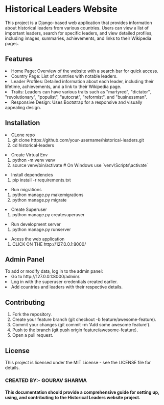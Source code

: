 <h1>Historical Leaders Website</h1>
<body>This project is a Django-based web application that provides information about historical leaders from various countries. Users can view a list of important leaders, search for specific leaders, and view detailed profiles, including images, summaries, achievements, and links to their Wikipedia pages.
</body>

<h2>Features</h2>
<li>Home Page: Overview of the website with a search bar for quick access.</li>
<li>Country Page: List of countries with notable leaders.</li>
<li>Leader Profiles: Detailed information about each leader, including their lifetime, achievements, and a link to their Wikipedia page.</li>
<li>Traits: Leaders can have various traits such as "martyred", "dictator", "revolutionary", "populist", "autocrat", "reformist", and "businessman".</li>
<li>Responsive Design: Uses Bootstrap for a responsive and visually appealing design.</li>

<h2>Installation</h2>
<li>CLone repo
<ol>
  <li>git clone https://github.com/your-username/historical-leaders.git</li>
  <li>cd historical-leaders</li>

</ol>
</li>
<li>Create Virtual Env
<ol>
  <li>python -m venv venv</li>
  <li>source venv/bin/activate  # On Windows use `venv\Scripts\activate`</li>
</ol>
</li>
<li>Install dependencies
<ol>
  <li>pip install -r requirements.txt</li>
</ol>
</li>
<li>Run migrations
<ol>
  <li>python manage.py makemigrations</li>
  <li>python manage.py migrate</li>
</ol>
</li>
<li>Create Superuser
<ol>
  <li>python manage.py createsuperuser</li>
</ol>
</li>
<li>Run development server
<ol>
  <li>python manage.py runserver</li>
</ol>
</li>
<li>Acess the web application
<ol><li>CLICK ON THE http://127.0.0.1:8000/</li></ol>
</li>

<h2>Admin Panel</h2>
To add or modify data, log in to the admin panel:

<li>Go to http://127.0.0.1:8000/admin/.</li>
<li>Log in with the superuser credentials created earlier.</li>
<li>Add countries and leaders with their respective details.</li>


<h2>Contributing</h2>
<ol>
<li>Fork the repository.</li>
<li>Create your feature branch (git checkout -b feature/awesome-feature).</li>
<li>Commit your changes (git commit -m 'Add some awesome feature').</li>
<li>Push to the branch (git push origin feature/awesome-feature).</li>
<li>Open a pull request.</li>
</ol>

<h2>License</h2>
This project is licensed under the MIT License - see the LICENSE file for details.
<h3>CREATED BY:- GOURAV SHARMA</h3>
<h4>This documentation should provide a comprehensive guide for setting up, using, and contributing to the Historical Leaders website project.</h4>

